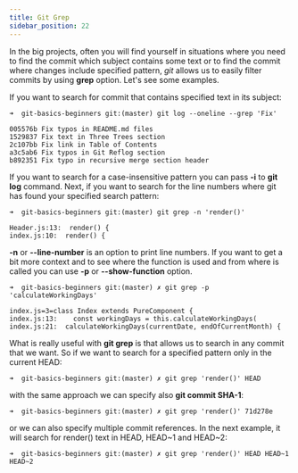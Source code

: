 ```yaml
---
title: Git Grep
sidebar_position: 22
---
```


In the big projects, often you will find yourself in situations where you need to find the commit which
subject contains some text or to find the commit where changes include specified pattern,
*git* allows us to easily filter commits by using **grep** option. Let's see some examples.

If you want to search for commit that contains specified text in its subject:

```shell
➜  git-basics-beginners git:(master) git log --oneline --grep 'Fix'

005576b Fix typos in README.md files
1529837 Fix text in Three Trees section
2c107bb Fix link in Table of Contents
a3c5ab6 Fix typos in Git Reflog section
b892351 Fix typo in recursive merge section header
```

If you want to search for a case-insensitive pattern you can pass **-i** to **git log** command.
Next, if you want to search for the line numbers where git has found your specified search pattern:

```shell
➜  git-basics-beginners git:(master) git grep -n 'render()'

Header.js:13:  render() {
index.js:10:  render() {
```

**-n** or **--line-number** is an option to print line numbers. If you want to get a bit more context
and to see where the function is used and from where is called you can use **-p** or **--show-function** option.

```shell
➜  git-basics-beginners git:(master) ✗ git grep -p 'calculateWorkingDays'

index.js=3=class Index extends PureComponent {
index.js:13:    const workingDays = this.calculateWorkingDays(
index.js:21:  calculateWorkingDays(currentDate, endOfCurrentMonth) {
```

What is really useful with **git grep** is that allows us to search in any commit that we want.
So if we want to search for a specified pattern only in the current HEAD:

```shell
➜  git-basics-beginners git:(master) ✗ git grep 'render()' HEAD
```

with the same approach we can specify also **git commit SHA-1**:

```shell
➜  git-basics-beginners git:(master) ✗ git grep 'render()' 71d278e
```

or we can also specify multiple commit references. In the next example, it will search for render()
text in HEAD, HEAD~1 and HEAD~2:

```shell
➜  git-basics-beginners git:(master) ✗ git grep 'render()' HEAD HEAD~1 HEAD~2
```




